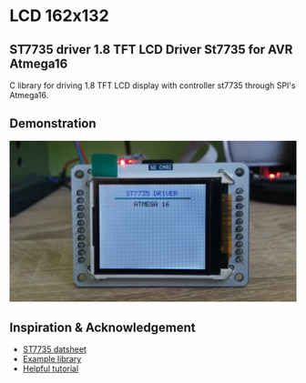 # LCD 162x132

## ST7735 driver 1.8 TFT LCD Driver St7735 for AVR Atmega16 
C library for driving 1.8 TFT LCD display with controller st7735 through SPI's Atmega16.

## Demonstration
![Demonstration](img/st7735.jpg)

## Inspiration & Acknowledgement
- [ST7735 datsheet](http://www.displayfuture.com/Display/datasheet/controller/ST7735.pdf)
- [Example library](https://github.com/adafruit/Adafruit-ST7735-Library)
- [Helpful tutorial](http://w8bh.net/avr/AvrTFT.pdf)


